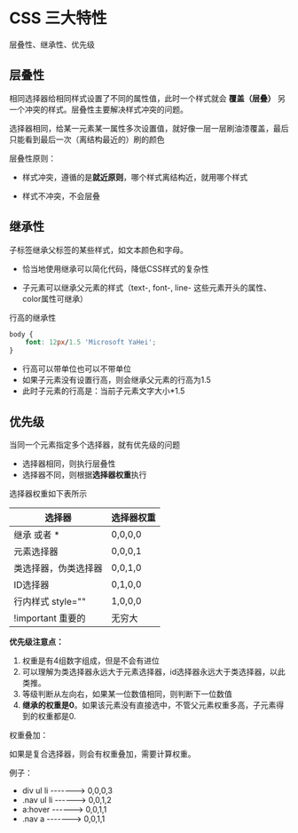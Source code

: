 # CSS 三大特性

层叠性、继承性、优先级

## 层叠性

相同选择器给相同样式设置了不同的属性值，此时一个样式就会 **覆盖（层叠）** 另一个冲突的样式。层叠性主要解决样式冲突的问题。

选择器相同，给某一元素某一属性多次设置值，就好像一层一层刷油漆覆盖，最后只能看到最后一次（离结构最近的）刷的颜色

层叠性原则：

- 样式冲突，遵循的是**就近原则**，哪个样式离结构近，就用哪个样式

- 样式不冲突，不会层叠

## 继承性

子标签继承父标签的某些样式，如文本颜色和字母。

- 恰当地使用继承可以简化代码，降低CSS样式的复杂性

- 子元素可以继承父元素的样式（text-, font-, line- 这些元素开头的属性、color属性可继承）



行高的继承性

```css
body {
    font: 12px/1.5 'Microsoft YaHei';
}
```

- 行高可以带单位也可以不带单位
- 如果子元素没有设置行高，则会继承父元素的行高为1.5
- 此时子元素的行高是：当前子元素文字大小*1.5



## 优先级

当同一个元素指定多个选择器，就有优先级的问题

- 选择器相同，则执行层叠性
- 选择器不同，则根据**选择器权重**执行



选择器权重如下表所示

| 选择器               | 选择器权重 |
| -------------------- | ---------- |
| 继承 或者 *          | 0,0,0,0    |
| 元素选择器           | 0,0,0,1    |
| 类选择器，伪类选择器 | 0,0,1,0    |
| ID选择器             | 0,1,0,0    |
| 行内样式 style=""    | 1,0,0,0    |
| !important 重要的    | 无穷大     |



**优先级注意点：**

1. 权重是有4组数字组成，但是不会有进位
2. 可以理解为类选择器永远大于元素选择器，id选择器永远大于类选择器，以此类推。
3. 等级判断从左向右，如果某一位数值相同，则判断下一位数值
4. **继承的权重是0**。如果该元素没有直接选中，不管父元素权重多高，子元素得到的权重都是0.



权重叠加：

如果是复合选择器，则会有权重叠加，需要计算权重。



例子：

- div ul li ------->   0,0,0,3
- .nav ul li ------>   0,0,1,2
- a:hover  ------>  0,0,1,1
- .nav a  ------->  0,0,1,1